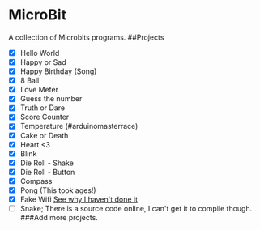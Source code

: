 # MicroBit
A collection of Microbits programs.
##Projects
- [x] Hello World
- [x] Happy or Sad
- [x] Happy Birthday (Song)
- [x] 8 Ball
- [x] Love Meter
- [x] Guess the number
- [x] Truth or Dare
- [x] Score Counter
- [x] Temperature (#arduinomasterrace)
- [x] Cake or Death
- [x] Heart <3
- [x] Blink
- [x] Die Roll - Shake
- [x] Die Roll - Button
- [x] Compass
- [x] Pong (This took ages!)
- [x] Fake Wifi [See why I haven't done it](https://twitter.com/ThorinDev/status/719518261205995522)
- [ ] Snake; There is a source code online, I can't get it to compile though.
###Add more projects.
